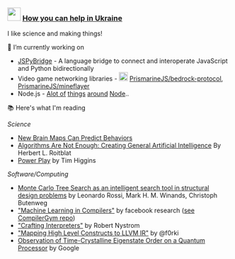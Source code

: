 ### <img width=30 height=30 src="https://emojipedia-us.s3.dualstack.us-west-1.amazonaws.com/thumbs/120/lg/307/flag-ukraine_1f1fa-1f1e6.png"/> [How you can help in Ukraine](https://www.obama.org/updates/help-ukraine/) 

I like science and making things! 

🔭 I’m currently working on
  -  [JSPyBridge](https://github.com/extremeheat/JSPyBridge) - A language bridge to connect and interoperate JavaScript and Python bidirectionally
  -  Video game networking libraries - <img width=20 height=20 src="https://static.wikia.nocookie.net/minecraft/images/f/fe/GrassNew.png/revision/latest?cb=20190903234415"/> [PrismarineJS/bedrock-protocol](https://github.com/PrismarineJS/bedrock-protocol/), [PrismarineJS/mineflayer](https://github.com/PrismarineJS/mineflayer/)
  -  Node.js - [Alot of](https://github.com/extremeheat/node-raknet-native) [things](https://github.com/extremeheat/node-leveldb-zlib) [around](https://github.com/ProtoDef-io/node-protodef) [Node](https://github.com/extremeheat/protodef-yaml).. 

📚 Here's what I'm reading

*Science*
* [New Brain Maps Can Predict Behaviors](https://www.quantamagazine.org/new-brain-maps-can-predict-behaviors-20211206/)
* [Algorithms Are Not Enough: Creating General Artificial Intelligence](https://mitpress.mit.edu/books/algorithms-are-not-enough) By Herbert L. Roitblat
* [Power Play](https://www.penguinrandomhouse.com/books/611077/power-play-by-tim-higgins/) by Tim Higgins

*Software/Computing*
* [Monte Carlo Tree Search as an intelligent search tool in structural design problems](https://doi.org/10.1007/s00366-021-01338-2) by Leonardo Rossi,  Mark H. M. Winands, Christoph Butenweg
* ["Machine Learning in Compilers"](https://research.fb.com/wp-content/uploads/2020/09/Machine-Learning-in-Compilers-Past-Present-and-Future.pdf) by facebook research ([see CompilerGym repo](https://github.com/facebookresearch/CompilerGym))
* ["Crafting Interpreters"](https://craftinginterpreters.com/) by Robert Nystrom
* ["Mapping High Level Constructs to LLVM IR"](https://mapping-high-level-constructs-to-llvm-ir.readthedocs.io/en/latest/README.html) by @f0rki
* [Observation of Time-Crystalline Eigenstate Order on a Quantum Processor](https://arxiv.org/pdf/2107.13571.pdf) by Google


<!--
**extremeheat/extremeheat** is a ✨ _special_ ✨ repository because its `README.md` (this file) appears on your GitHub profile.

Here are some ideas to get you started:

- 🔭 I’m currently working on ...
- 🌱 I’m currently learning ...
- 👯 I’m looking to collaborate on ...
- 🤔 I’m looking for help with ...
- 💬 Ask me about ...
- 📫 How to reach me: ...
- 😄 Pronouns: ...
- ⚡ Fun fact: ...
-->
